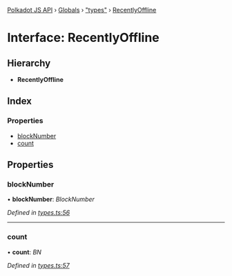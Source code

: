 [Polkadot JS API](../README.md) › [Globals](../globals.md) › ["types"](../modules/_types_.md) › [RecentlyOffline](_types_.recentlyoffline.md)

# Interface: RecentlyOffline

## Hierarchy

* **RecentlyOffline**

## Index

### Properties

* [blockNumber](_types_.recentlyoffline.md#blocknumber)
* [count](_types_.recentlyoffline.md#count)

## Properties

###  blockNumber

• **blockNumber**: *BlockNumber*

*Defined in [types.ts:56](https://github.com/polkadot-js/api/blob/a8bfa90b87/packages/api-derive/src/types.ts#L56)*

___

###  count

• **count**: *BN*

*Defined in [types.ts:57](https://github.com/polkadot-js/api/blob/a8bfa90b87/packages/api-derive/src/types.ts#L57)*
